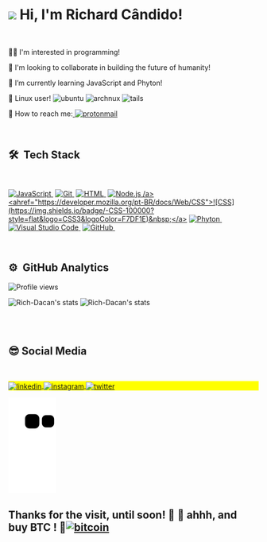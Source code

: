  <h1 align="left"><img src="https://raw.githubusercontent.com/kaueMarques/kaueMarques/master/hi.gif" width="30px">   Hi, I'm Richard Cândido! </h1>
  <br>
 
 👨‍💻 I'm interested in programming!
 
 🚀 I'm looking to collaborate in building the future of humanity! 
 
 🌱 I’m currently learning JavaScript and Phyton! 
 
 🐧 Linux user!   <img src="https://img.shields.io/badge/Ubuntu-100000?style=flat&logo=ubuntu&logoColor=white" alt="ubuntu"/>
                  <img src="https://img.shields.io/badge/Arch_Linux-100000?style=flat&logo=arch-linux&logoColor=white" alt="archnux"/>
                  <img src="https://img.shields.io/badge/Tails%20-100000?&style=flat&logo=tails&logoColor=white" alt="tails"/>
                  
 
 📧 How to reach me:<a href="mailto:rich_dacan@protonmail.com" target="_blank"> <img src="https://img.shields.io/badge/ProtonMail-100000?style=flat&logo=protonmail&logoColor=white" alt="protonmail"/></a>
 
 
 <br>
 
 ## 🛠 &nbsp;Tech Stack
 
 <br>
 
<a href="https://www.javascript.com/">![JavaScript](https://img.shields.io/badge/JavaScript-100000?style=float&logo=javascript&logoColor=F7DF1E)&nbsp;</a>
<a href="https://git-scm.com/">![Git](https://img.shields.io/badge/-Git-100000?style=flat&logo=git&logoColor=F7DF1E)&nbsp;</a>
<a href="https://developer.mozilla.org/pt-BR/docs/Web/HTML">![HTML](https://img.shields.io/badge/-HTML-100000?style=flat&logo=HTML5&logoColor=F7DF1E)&nbsp;</a>
<a href="https://nodejs.org/en/">![Node.js](https://img.shields.io/badge/-Node.js-100000?style=flat&logo=node.js&logoColor=F7DF1E)&nbsp;/a>
<ahref="https://developer.mozilla.org/pt-BR/docs/Web/CSS">![CSS](https://img.shields.io/badge/-CSS-100000?style=flat&logo=CSS3&logoColor=F7DF1E)&nbsp;</a>
<a href="https://www.python.org/">![Phyton](https://img.shields.io/badge/Python-100000?style=flat&logo=python&logoColor=F7DF1E)&nbsp;</a>
<a href="https://code.visualstudio.com/">![Visual Studio Code](https://img.shields.io/badge/-Visual%20Studio%20Code-100000?style=flat&logo=visual-studio-code&logoColor=F7DF1E)&nbsp;</a>
<a href="https://github.com/Rich-Dacan">![GitHub](https://img.shields.io/badge/-GitHub-100000?style=flat&logo=github&logoColor=F7DF1E)&nbsp;</a>








<br>


## ⚙️ &nbsp;GitHub Analytics

<p align="left"> <img src="https://komarev.com/ghpvc/?username=Rich-Dacan&color=yellow" alt="Profile views" /> </p>
<p align="left">
<img margin-top="auto" height="170em"  src="https://github-readme-stats.vercel.app/api?username=Rich-Dacan&show_icons=true&theme=vision-friendly-dark" alt="Rich-Dacan's stats"/>
 
<!--<img height="170em"  src="https://github-readme-stats.vercel.app/api?username=Rich-Dacan&show_icons=true&theme=dracula" alt="Rich-Dacan's stats"/>-->
 
<!--<img margin-top="auto" width="520em" height="170em"  src="https://github-readme-stats.vercel.app/api/top-langs/?username=Rich-Dacan&layout=compact&theme=vision-friendly-dark" alt="Rich-Dacan's most languages"/>-->
 
<img margin-top="auto" height="170em"  src="https://github-readme-stats.vercel.app/api/top-langs/?username=Rich-Dacan&theme=vision-friendly-dark" alt="Rich-Dacan's stats"/>
</p>

<br><br>


## 😎   Social Media
 <br>

<p align="left" style="background:yellow">
 
<a href="https://linkedin.com/in/richard-cândido-a0b397112" >
  <img align="center" src="https://img.shields.io/badge/Richard Cândido-100000?style=flat&logo=linkedin&logoColor=white" alt="linkedin"/>
</a>
 
<a href="https://instagram.com/rich_dacan" target="_blank"  rel="external" >
 <img align="center" src="https://img.shields.io/badge/-Rich_Dacan-100000?style=flat&logo=instagram&logoColor=white" alt="instagram"/>
</a>
 
<a href="https://twitter.com/RichardAndrade2" target="_blank"  rel="external" >
  <img align="center" src="https://img.shields.io/badge/-Rich_Dacan-100000?style=flat&logo=twitter&logoColor=white"  alt="twitter"/>  
</a>
 
 <br>
 
![Snake animation](https://github.com/Rich-Dacan/Rich-Dacan/blob/output/github-contribution-grid-snake.svg)
 <br>
 
 
<h2>Thanks for the visit, until soon! 👊 🤘 ahhh, and buy BTC ! 🚀<a href="https://bitcoin.org/en/" target="_blank"><img text-align="center" src="https://img.shields.io/badge/Bitcoin-100000?style=flat&logo=bitcoin&logoColor=white" alt="bitcoin"/></a></h2>
 
 
 
 
 
 
 
 


 



<!---
Rich-Dacan/Rich-Dacan is a ✨ special ✨ repository because its `README.md` (this file) appears on your GitHub profile.
You can click the Preview link to take a look at your changes.
--->

